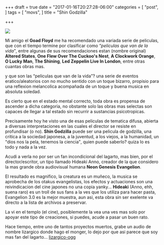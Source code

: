 +++
draft = true
date = "2017-01-16T20:27:28-06:00"
categories = [
  "post",
]
tags = [
  "movs",
]
title = "Shin Godzilla"

+++

![](../hey-godzilla.jpg)

Mi amigo el **Goad Floyd** me ha recomendado una variada serie de peliculas, que
con el tiempo termine por clasificar como <q>_peliculas que van de la vida_</q>,
entre algunas de sus recomendaciones estan (nombre original) **Altered States**,
**One Flew Over The Cuckoo's Nest**, **A Clockwork Orange**, **O Lucky Man**,
**The Shining**, **Led Zeppelin Live In London**, entre otras cuantas obras mas.

y que son las <q>peliculas que van de la vida</q>? una serie de eventos
eratico/aleatorios con no mucho sentido con un toque bizarro, propisio para una
reflexion melancolica acompañada de un toque y buena musica en absoluta soledad.

Es cierto que en el estado mental correcto, toda obra es propensa de ascender a
dicha categoria, no obstante solo las obras mas selectas son capaces de llegar a
tal estado sin recurrir a sustancias psicotropicas.

Precisamente hoy he visto una de esas peliculas de tematica difusa, abierta a
diversas interpretaciones en las cuales el director se resiste en profundisar (o
no). **Shin Godzilla** puede ser una pelicula de godzilla, una critica a la
sociedad japonesa, a la juventud, a los viejos, a la humanidad, un <q>dios nos
la pela, tenemos la ciencia</q>, quien puede saberlo? quiza lo es todo y nada a
la vez.

Acudi a verla no por ser un fan incondicional del lagarto, mas bien, por el
director/escritor, un tipo llamado Hideaki Anno, creador de la que considero la
mas grande obra audiovisual humana **Neon Genesis Evangelion**.

El resultado es magnifico, la creatura es un muñeco, la musica se aprobecha de
los otakus evangelistas, los efectos y actuaciones son una reivindicacion del
cine japones no una copia yanky... **Hideaki** (Anno, ehh, suena raro) es un troll
de sus fans a la ves que los utiliza para hacer pasta, Evangelion 3.0 es la mejor
muestra, aun asi, esta obra sin ser exelente va directo a la lista de archivos a
preservar.

La vi en el templo (el cine), posiblemente la vea una ves mas solo por apoyar
este tipo de creaciones, si puedes, acude a pasar un buen rato.

Hace tiempo, entre uno de tantos proyectos muertos, grabe un audio de nombre
lizargico donde hago el monger, lo dejo por que asi parece que soy mas fan del
lagarto... [lizargico-ogg](../3.0_Lizargico_lado_A.ogg)
